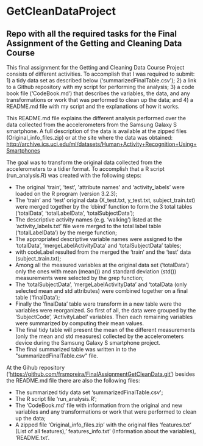 # GetCleanDataProject
## Repo with all the required tasks for the Final Assignment of the Getting and Cleaning Data Course

This final assignment for the Getting and Cleaning Data Course Project consists of different activities. To accomplish that I was required to submit: 1) a tidy data set as described below (‘summarizedFinalTable.csv'); 2) a link to a Github repository with my script for performing the analysis; 3) a code book file (‘CodeBook.md’) that describes the variables, the data, and any transformations or work that was performed to clean up the data; and 4) a README.md file with my script and the explanations of how it  works.

This README.md file explains the different analysis performed over the data collected from the accelerometers from the Samsung Galaxy S smartphone. A full description of the data is available at the zipped files (Original_info_files.zip) or at the site where the data was obtained:
            http://archive.ics.uci.edu/ml/datasets/Human+Activity+Recognition+Using+Smartphones

The goal was to transform the original data collected from the accelerometers to a tidier format. To accomplish that a R script (run_analysis.R) was created with the following steps:
-	The original ‘train’, ‘test’, 'attribute names' and ‘activity_labels’ were loaded on the R program (version 3.2.3);
-	The ‘train’ and ‘test’ original data (X_test.txt, y_test.txt, subject_train.txt) were merged together by the ‘cbind’ function to form the 3 total tables (‘totalData’, ‘totalLabelData’, ‘totalSubjectData’);
-	The descriptive activity names (e.g. ‘walking’) listed at the ‘activity_labels.txt’ file were merged to the total label table (‘totalLabelData’) by the merge function;
-	The appropriated descriptive variable names were assigned to the ‘totalData’, ‘mergeLabelActivityData’ and ‘totalSubjectData’ tables;
-	with codeLabel  resulted from the merged the ‘train’ and the ‘test’ data (subject_train.txt);
-	Among all the measured variables at the original data set (‘totalData’) only the ones with mean (mean()) and standard deviation (std()) measurements were selected by the grep function;
-	The ‘totalSubjectData’, ‘mergeLabelActivityData’ and ‘totalData (only selected mean and std attributes) were combined together on a final table (‘finalData’);
-	Finally the ‘finalData’ table were transform in a new table were the variables were reorganized. So first of all, the data were grouped by the ‘SubjectCode’, ‘ActivityLabel’ variables. Then each remaining variables were summarized by computing their mean values.
-	The final tidy table will present the mean of the different measurements (only the mean and std measures) collected by the accelerometers device  during the Samsung Galaxy S smartphone project.
-	The final summarized table was written in to the "summarizedFinalTable.csv" file.

At the Gihub repository (‘https://github.com/frsmoreira/FinalAssignmentGetCleanData.git’) besides the README.md file there are also the following files:
-	The summarized tidy data set ‘summarizedFinalTable.csv';
-	The R script file ‘run_analysis.R’;
-	The ‘CodeBook.md’ file with information from the original and new variables and any transformations or work that were performed to clean up the data;
-	A zipped file ‘Original_info_files.zip’ with the original files ‘features.txt’ (List of all features),’ features_info.txt’ (Information about the variables), ‘README.txt’.
